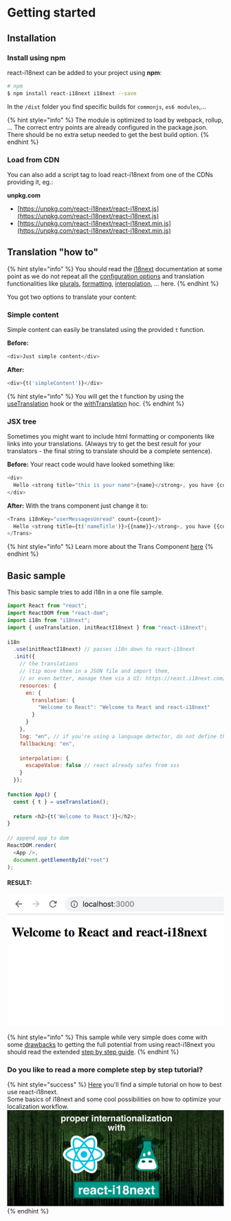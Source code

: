 # Getting started

## Installation

### Install using npm

react-i18next can be added to your project using **npm**:

```bash
# npm
$ npm install react-i18next i18next --save
```

In the `/dist` folder you find specific builds for `commonjs`, `es6 modules`,...

{% hint style="info" %}
The module is optimized to load by webpack, rollup, ... The correct entry points are already configured in the package.json. There should be no extra setup needed to get the best build option.
{% endhint %}

### Load from CDN

You can also add a script tag to load react-i18next from one of the CDNs providing it, eg.:

**unpkg.com**

* [https://unpkg.com/react-i18next/react-i18next.js](https://unpkg.com/react-i18next/react-i18next.js)
* [https://unpkg.com/react-i18next/react-i18next.min.js](https://unpkg.com/react-i18next/react-i18next.min.js)

## Translation "how to"

{% hint style="info" %}
You should read the [i18next](https://www.i18next.com) documentation at some point as we do not repeat all the [configuration options](https://www.i18next.com/overview/configuration-options) and translation functionalities like [plurals](https://www.i18next.com/translation-function/plurals), [formatting](https://www.i18next.com/translation-function/formatting), [interpolation](https://www.i18next.com/translation-function/interpolation), ... here.
{% endhint %}

You got two options to translate your content:

### Simple content

Simple content can easily be translated using the provided `t` function.

**Before:**

```javascript
<div>Just simple content</div>
```

**After:**

```javascript
<div>{t('simpleContent')}</div>
```

{% hint style="info" %}
You will get the t function by using the [useTranslation](latest/usetranslation-hook.md) hook or the [withTranslation](latest/withtranslation-hoc.md) hoc.
{% endhint %}

### JSX tree

Sometimes you might want to include html formatting or components like links into your translations. \(Always try to get the best result for your translators - the final string to translate should be a complete sentence\).

**Before:** Your react code would have looked something like:

```javascript
<div>
  Hello <strong title="this is your name">{name}</strong>, you have {count} unread message(s). <Link to="/msgs">Go to messages</Link>.
</div>
```

**After:** With the trans component just change it to:

```javascript
<Trans i18nKey="userMessagesUnread" count={count}>
  Hello <strong title={t('nameTitle')}>{{name}}</strong>, you have {{count}} unread message. <Link to="/msgs">Go to messages</Link>.
</Trans>
```

{% hint style="info" %}
Learn more about the Trans Component [here](latest/trans-component.md) 
{% endhint %}

## Basic sample

This basic sample tries to add i18n in a one file sample.

```javascript
import React from "react";
import ReactDOM from "react-dom";
import i18n from "i18next";
import { useTranslation, initReactI18next } from "react-i18next";

i18n
  .use(initReactI18next) // passes i18n down to react-i18next
  .init({
    // the translations
    // (tip move them in a JSON file and import them,
    // or even better, manage them via a UI: https://react.i18next.com/guides/multiple-translation-files#manage-your-translations-with-a-management-gui)
    resources: {
      en: {
        translation: {
          "Welcome to React": "Welcome to React and react-i18next"
        }
      }
    },
    lng: "en", // if you're using a language detector, do not define the lng option
    fallbackLng: "en",

    interpolation: {
      escapeValue: false // react already safes from xss
    }
  });

function App() {
  const { t } = useTranslation();

  return <h2>{t('Welcome to React')}</h2>;
}

// append app to dom
ReactDOM.render(
  <App />,
  document.getElementById("root")
);
```

#### RESULT:

![Preview of content](.gitbook/assets/screen-shot-2018-09-30-at-16.58.18.png)

{% hint style="info" %}
This sample while very simple does come with some [drawbacks](guides/the-drawbacks-of-other-i18n-solutions.md) to getting the full potential from using react-i18next you should read the extended [step by step guide](latest/using-with-hooks.md).
{% endhint %}

### Do you like to read a more complete step by step tutorial?

{% hint style="success" %}
[Here](https://dev.to/adrai/how-to-properly-internationalize-a-react-application-using-i18next-3hdb) you'll find a simple tutorial on how to best use react-i18next.  
Some basics of i18next and some cool possibilities on how to optimize your localization workflow.[  
 ![](.gitbook/assets/title-width.jpg)](https://dev.to/adrai/how-to-properly-internationalize-a-react-application-using-i18next-3hdb)
{% endhint %}

